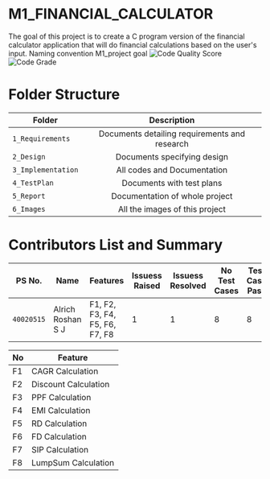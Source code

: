 # M1_FINANCIAL_CALCULATOR
The goal of this project is to create a C program version of the financial calculator application that will do financial calculations based on the user's input.
Naming convention M1_project goal
![Code Quality Score](https://api.codiga.io/project/32362/score/svg)
![Code Grade](https://api.codiga.io/project/32362/status/svg)

# Folder Structure
| Folder   |      Description     |  
|----------|:-------------:|
| `1_Requirements` |  Documents detailing requirements and research |
| `2_Design` |    Documents specifying design  | 
| `3_Implementation` |   All codes and Documentation  |
| `4_TestPlan` |  Documents with test plans |
| `5_Report` |    Documentation of whole project  | 
| `6_Images` |    All the images of this project  |

# Contributors List and Summary
| PS No. | Name | Features | Issuess Raised | Issuess Resolved | No Test Cases | Test Case Pass |
|---|---|---|---|---|---|---|
| `40020515` | Alrich Roshan S J | F1, F2, F3, F4, F5, F6, F7, F8 | 1 | 1 | 8 | 8 |

| No | Feature |
|---|---|
| F1 | CAGR Calculation |
| F2 | Discount Calculation |
| F3 | PPF Calculation |
| F4 | EMI Calculation |
| F5 | RD Calculation |
| F6 | FD Calculation |
| F7 | SIP Calculation |
| F8 | LumpSum Calculation |
